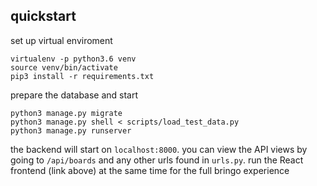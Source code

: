 ## quickstart

set up virtual enviroment
```
virtualenv -p python3.6 venv
source venv/bin/activate
pip3 install -r requirements.txt
```

prepare the database and start
```
python3 manage.py migrate
python3 manage.py shell < scripts/load_test_data.py
python3 manage.py runserver
```

the backend will start on `localhost:8000`. you can view the API views by going to `/api/boards` and any other urls found in `urls.py`. run the React frontend (link above) at the same time for the full bringo experience
